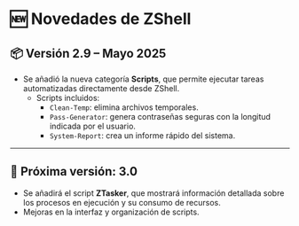 # 🆕 Novedades de ZShell

## 📦 Versión 2.9 – Mayo 2025

- Se añadió la nueva categoría **Scripts**, que permite ejecutar tareas automatizadas directamente desde ZShell.
  - Scripts incluidos:
    - `Clean-Temp`: elimina archivos temporales.
    - `Pass-Generator`: genera contraseñas seguras con la longitud indicada por el usuario.
    - `System-Report`: crea un informe rápido del sistema.

---

## 🔮 Próxima versión: 3.0

- Se añadirá el script **ZTasker**, que mostrará información detallada sobre los procesos en ejecución y su consumo de recursos.
- Mejoras en la interfaz y organización de scripts.

